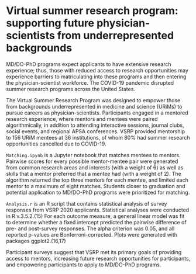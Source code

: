 # Virtual summer research program: supporting future physician-scientists from underrepresented backgrounds

MD/DO-PhD programs expect applicants to have extensive research experience; thus, those with reduced access to research opportunities may experience barriers to matriculating into these programs and then entering the physician-scientist workforce. The COVID-19 pandemic disrupted summer research programs across the United States.  

The Virtual Summer Research Program was designed to empower those from backgrounds underrepresented in medicine and science (URiMs) to pursue careers as physician-scientists. Participants engaged in a mentored research experience, where mentors and mentees were paired algorithmically, in addition to attending interactive sessions, journal clubs, social events, and regional APSA conferences. VSRP provided mentorship to 156 URiM mentees at 36 institutions, of whom 80% had summer research opportunities cancelled due to COVID-19.

`Matching.ipynb` is a Jupyter notebook that matches mentees to mentors. Pairwise scores for every possible mentor-mentee pair were generated from common research areas and interests (with a weight of 6) as well as skills that a mentor preferred that a mentee had (with a weight of 2). The algorithm returned the top three mentors for each mentee, and limited each mentor to a maximum of eight matches. Students closer to graduation and potential application to MD/DO-PhD programs were prioritized for matching.

`Analysis.r` is an R script that contains statistical analysis of survey responses from VSRP 2020 applicants. Statistical analyses were conducted in R v.3.5.2.(15) For each outcome measure, a general linear model was fit to determine whether a fixed intercept predicted the pairwise difference of pre- and post-survey responses. The alpha criterion was 0.05, and all reported p-values are Bonferroni-corrected. Plots were generated with packages ggplot2.(16,17)


Participant surveys suggest that VSRP met its primary goals of  providing access to mentors, increasing future research opportunities for participants, and empowering participants to apply to MD/DO-PhD programs.  


